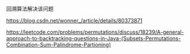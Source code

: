 回溯算法解决该问题

https://blog.csdn.net/wonner_/article/details/80373871

https://leetcode.com/problems/permutations/discuss/18239/A-general-approach-to-backtracking-questions-in-Java-(Subsets-Permutations-Combination-Sum-Palindrome-Partioning)
